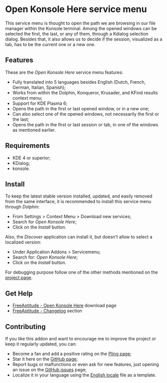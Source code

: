 # Open Konsole Here service menu

This service menu is thought to open the path we are browsing in our file manager within
the Konsole terminal. Among the opened windows can be selected the first, the last, or any
of them, through a Kdialog selection dialog.  Besides that, it also allows us to decide
if the session, visualized as a tab, has to be the current one or a new one.

## Features

These are the *Open Konsole Here* service menu features:

- Fully translated into 5 languages besides English
  (Dutch, French, German, Italian, Spanish);
- Works from within the Dolphin, Konqueror, Krusader, and KFind results context menu;
- Support for KDE Plasma 6;
- Opens the path in the first or last opened window, or in a new one;
- Can also select one of the opened windows, not necessarily the first or the last;
- Opens the path in the first or last session or tab, in one of the windows as mentioned earlier.

## Requirements

- KDE 4 or superior;
- KDialog;
- konsole.

## Install

To keep the latest stable version installed, updated, and easily removed from the same interface,
it is recommended to install this service menu through *Dolphin*:

- From Settings > Context Menu > Download new services;
- Search for *Open Konsole Here*;
- Click on the *Install* button.

Also, the *Discover* application can install it, but doesn't allow to select a localized version:

- Under Application Addons > Servicemenu;
- Search for: *Open Konsole Here*;
- Click on the *Install* button.

For debugging purpose follow one of the other methods mentioned on the [project page][installation].

## Get Help

- [FreeAptitude - Open Konsole Here][download] download page
- [FreeAptitude - Changelog][changelog] section

## Contributing

If you like this addon and want to encourage me to improve the project or keep it
regularly updated, you can:

- Become a fan and add a positive rating on the [Pling page][pling];
- Star it here on the [GitHub page][github];
- Report bugs or malfunctions or even ask for new features, just opening an issue
  on the [GitHub issues][issues] page;
- Localize it in your language using the [English locale][locale] file as a template.

[download]: https://freeaptitude.altervista.org/downloads/open-konsole-here.html "Open Konsole Here download page on FreeAptitude"
[changelog]: https://freeaptitude.altervista.org/downloads/open-konsole-here.html#changelog "Open Konsole Here changelog on FreeAptitude"
[installation]: https://freeaptitude.altervista.org/downloads/open-konsole-here.html#installation "Open Konsole Here installation on FreeAptitude"
[pling]: https://pling.com/p/1669615/ "Open Konsole Here page on Pling"
[github]: https://github.com/fabiomux/kde-servicemenus "KDE ServiceMenus page on GitHub"
[issues]: https://github.com/fabiomux/kde-servicemenus/issues "KDE ServiceMenus issues page on GitHub"
[locale]: https://github.com/fabiomux/kde-servicemenus/blob/main/open_konsole_here/locale/en.yaml "English localization file to use as template"
[contributing]: https://github.com/fabiomux/kde-servicemenus#contributing "How to contribute to the Open Konsole Here project"
[§]: # "Generated by servicemenu_generator"
